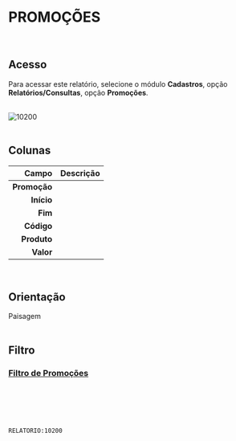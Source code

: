 # PROMOÇÕES
<br>

## Acesso
Para acessar este relatório, selecione o módulo **Cadastros**, opção **Relatórios/Consultas**, opção **Promoções**.
<br>
<br>

![10200](https://raw.githubusercontent.com/netforcews/docs-erp/master/relatorios/imagens/10200.png)
<br>
<br>

## Colunas
Campo | Descrição
--:|---
**Promoção** | 
**Início** | 
**Fim** | 
**Código** | 
**Produto** | 
**Valor** | 
<br>

## Orientação
Paisagem   
<br>

## Filtro
### [Filtro de Promoções](/geral/rel-promocao.md)
<br>
<br>
<br>
<br>

```RELATORIO:10200```
